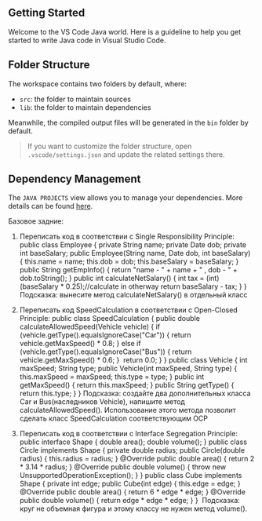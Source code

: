 ## Getting Started

Welcome to the VS Code Java world. Here is a guideline to help you get started to write Java code in Visual Studio Code.

## Folder Structure

The workspace contains two folders by default, where:

- `src`: the folder to maintain sources
- `lib`: the folder to maintain dependencies

Meanwhile, the compiled output files will be generated in the `bin` folder by default.

> If you want to customize the folder structure, open `.vscode/settings.json` and update the related settings there.

## Dependency Management

The `JAVA PROJECTS` view allows you to manage your dependencies. More details can be found [here](https://github.com/microsoft/vscode-java-dependency#manage-dependencies).


Базовое задние:
1) Переписать код в соответствии с Single Responsibility Principle:
public class Employee {
private String name;
private Date dob;
private int baseSalary;
public Employee(String name, Date dob, int baseSalary) {
this.name = name;
this.dob = dob;
this.baseSalary = baseSalary;
}
public String getEmpInfo() {
return "name - " + name + " , dob - " + dob.toString();
}
public int calculateNetSalary() {
int tax = (int) (baseSalary * 0.25);//calculate in otherway
return baseSalary - tax;
}
}
​
Подсказка: вынесите метод calculateNetSalary() в отдельный класс


2) Переписать код SpeedCalculation в соответствии с Open-Closed Principle:
public class SpeedCalculation {
public double calculateAllowedSpeed(Vehicle vehicle) {
if (vehicle.getType().equalsIgnoreCase("Car")) {
return vehicle.getMaxSpeed() * 0.8;
} else if (vehicle.getType().equalsIgnoreCase("Bus")) {
return vehicle.getMaxSpeed() * 0.6;
}
​
return 0.0;
}
}
public class Vehicle {
int maxSpeed;
String type;
public Vehicle(int maxSpeed, String type) {
this.maxSpeed = maxSpeed;
this.type = type;
}
public int getMaxSpeed() {
return this.maxSpeed;
}
public String getType() {
return this.type;
}
}
​
Подсказка: создайте два дополнительных класса Car и Bus(наследников Vehicle), напишите метод calculateAllowedSpeed(). Использование этого метода позволит сделать класс SpeedCalculation соответствующим OCP



3) Переписать код в соответствии с Interface Segregation Principle:
public interface Shape {
double area();
double volume();
}
public class Circle implements Shape {
private double radius;
public Circle(double radius) {
this.radius = radius;
}
@Override
public double area() {
return 2 * 3.14 * radius;
}
@Override
public double volume() {
throw new UnsupportedOperationException();
}
}
public class Cube implements Shape {
private int edge;
public Cube(int edge) {
this.edge = edge;
}
@Override
public double area() {
return 6 * edge * edge;
}
@Override
public double volume() {
return edge * edge * edge;
}
}
​
Подсказка: круг не объемная фигура и этому классу не нужен метод volume().